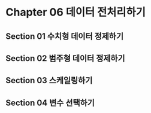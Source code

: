 # Chapter 06 데이터 전처리하기
## Section 01 수치형 데이터 정제하기

## Section 02 범주형 데이터 정제하기

## Section 03 스케일링하기

## Section 04 변수 선택하기